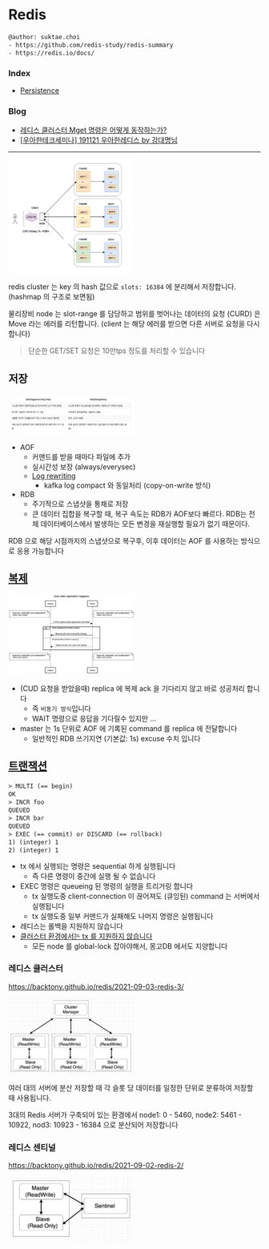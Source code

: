 # Redis

```
@author: suktae.choi
- https://github.com/redis-study/redis-summary
- https://redis.io/docs/
```

### Index

- [Persistence](persistence)

### Blog

- [레디스 클러스터 Mget 명령은 어떻게 동작하는가?](https://brunch.co.kr/@springboot/359)
- [\[우아한테크세미나\] 191121 우아한레디스 by 강대명님](https://www.youtube.com/watch?v=mPB2CZiAkKM)

***

<img src='2.png' width="50%">

redis cluster 는 key 의 hash 값으로 `slots: 16384` 에 분리해서 저장합니다. (hashmap 의 구조로 보면됨) 

물리장비 node 는 slot-range 를 담당하고 범위를 벗어나는 데이터의 요청 (CURD) 은 Move 라는 에러를 리턴합니다. (client 는 해당 에러를 받으면 다른 서버로 요청을 다시합니다)

> 단순한 GET/SET 요청은 10만tps 정도를 처리할 수 있습니다

## 저장

<img src='1.png' width="50%">

- AOF
  - 커맨드를 받을 때마다 파일에 추가
  - 실시간성 보장 (always/everysec)
  - [Log rewriting](https://redis.io/docs/management/persistence/#log-rewriting)
    - kafka log compact 와 동일처리 (copy-on-write 방식)
- RDB
  - 주기적으로 스냅샷을 통채로 저장
  - 큰 데이터 집합을 복구할 때, 복구 속도는 RDB가 AOF보다 빠르다. RDB는 전체 데이터베이스에서 발생하는 모든 변경을 재실행할 필요가 없기 때문이다.

RDB 으로 해당 시점까지의 스냅샷으로 복구후, 이후 데이터는 AOF 를 사용하는 방식으로 응용 가능합니다

## [복제](https://redis.io/docs/reference/cluster-spec/#write-safety)

<img src='5.png' width="50%">

- (CUD 요청을 받았을때) replica 에 복제 ack 을 기다리지 않고 바로 성공처리 합니다
  - 즉 `비동기 방식`입니다
  - WAIT 명령으로 응답을 기다릴수 있지만 ...
- master 는 1s 단위로 AOF 에 기록된 command 를 replica 에 전달합니다
  - 일반적인 RDB 쓰기지연 (기본값: 1s) excuse 수치 입니다  

## [트랜잭션](https://redis.io/docs/interact/transactions/)

```
> MULTI (== begin)
OK
> INCR foo
QUEUED
> INCR bar
QUEUED
> EXEC (== commit) or DISCARD (== rollback)
1) (integer) 1
2) (integer) 1
```

- tx 에서 실행되는 명령은 sequential 하게 실행됩니다
  - 즉 다른 명령이 중간에 실행 될 수 없습니다
- EXEC 명령은 queueing 된 명령의 실행을 트리거링 합니다
  - tx 실행도중 client-connection 이 끊어져도 (큐잉된) command 는 서버에서 실행됩니다
  - tx 실행도중 일부 커맨드가 실패해도 나머지 명령은 실행됩니다
- 레디스는 롤백을 지원하지 않습니다
- [클러스터 환경에서는 tx 를 지원하지 않습니다](https://sauravomar01.medium.com/transactions-in-redis-cluster-muti-nodes-721da4919f66#46e3)
  - 모든 node 를 global-lock 잡아야해서, 몽고DB 에서도 지양합니다

### 레디스 클러스터

https://backtony.github.io/redis/2021-09-03-redis-3/ 

<img src='3.png' width="50%">

여러 대의 서버에 분산 저장할 때 각 슬롯 당 데이터를 일정한 단위로 분류하여 저장할 때 사용됩니다. 

3대의 Redis 서버가 구축되어 있는 환경에서 node1: 0 - 5460, node2: 5461 - 10922, nod3: 10923 - 16384 으로 분산되어 저장합니다

### 레디스 센티널

https://backtony.github.io/redis/2021-09-02-redis-2/

<img src='4.png' width="50%">